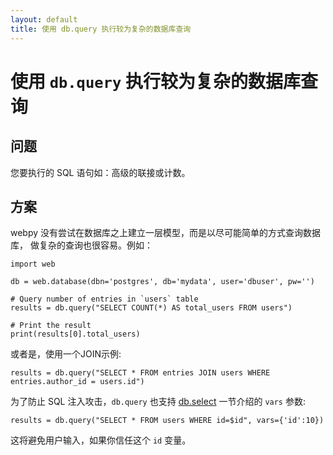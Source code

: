 ```yaml
---
layout: default
title: 使用 db.query 执行较为复杂的数据库查询
---
```


# 使用 `db.query` 执行较为复杂的数据库查询

## 问题

您要执行的 SQL 语句如：高级的联接或计数。

## 方案

webpy 没有尝试在数据库之上建立一层模型，而是以尽可能简单的方式查询数据库，
做复杂的查询也很容易。例如：

```
import web

db = web.database(dbn='postgres', db='mydata', user='dbuser', pw='')

# Query number of entries in `users` table
results = db.query("SELECT COUNT(*) AS total_users FROM users")

# Print the result
print(results[0].total_users)
```

或者是，使用一个JOIN示例:

```
results = db.query("SELECT * FROM entries JOIN users WHERE entries.author_id = users.id")
```

为了防止 SQL 注入攻击，`db.query` 也支持 [db.select](select.zh-cn) 一节介绍的 `vars` 参数:

```
results = db.query("SELECT * FROM users WHERE id=$id", vars={'id':10})
```

这将避免用户输入，如果你信任这个 `id` 变量。
